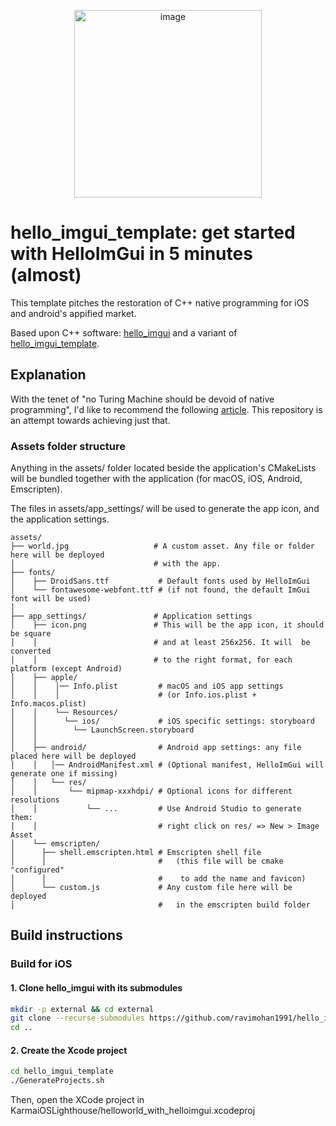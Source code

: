 <p align="center">
 <img src="https://github.com/user-attachments/assets/9b3fe128-a9f4-4319-9139-5bc4606250eb" alt="image" width="300" height="auto">
</p>

# hello_imgui_template: get started with HelloImGui in 5 minutes (almost) 

This template pitches the restoration of C++ native programming for iOS and android's appified market.

Based upon C++ software: [hello_imgui](https://github.com/pthom/hello_imgui.git) and a variant of [hello_imgui_template](https://github.com/pthom/hello_imgui_template).

## Explanation

With the tenet of "no Turing Machine should be devoid of native programming", I'd like to recommend the following [article](https://www.patreon.com/posts/satisfactory-of-109285927?utm_medium=clipboard_copy&utm_source=copyLink&utm_campaign=postshare_fan&utm_content=web_share). This repository is an attempt towards achieving just that.


### Assets folder structure 

Anything in the assets/ folder located beside the application's CMakeLists will be bundled 
together with the application (for macOS, iOS, Android, Emscripten).

The files in assets/app_settings/ will be used to generate the app icon, 
and the application settings.

```
assets/
├── world.jpg                   # A custom asset. Any file or folder here will be deployed 
│                               # with the app.
├── fonts/
│    ├── DroidSans.ttf           # Default fonts used by HelloImGui
│    └── fontawesome-webfont.ttf # (if not found, the default ImGui font will be used)
│               
├── app_settings/               # Application settings
│    ├── icon.png               # This will be the app icon, it should be square
│    │                          # and at least 256x256. It will  be converted
│    │                          # to the right format, for each platform (except Android)
│    ├── apple/
│    │    │── Info.plist         # macOS and iOS app settings
│    │    │                      # (or Info.ios.plist + Info.macos.plist)
│    │    └── Resources/
│    │      └── ios/             # iOS specific settings: storyboard
│    │        └── LaunchScreen.storyboard
│    │
│    ├── android/                # Android app settings: any file placed here will be deployed 
│    │   │── AndroidManifest.xml # (Optional manifest, HelloImGui will generate one if missing)
│    │   └── res/                
│    │       └── mipmap-xxxhdpi/ # Optional icons for different resolutions
│    │           └── ...         # Use Android Studio to generate them: 
│    │                           # right click on res/ => New > Image Asset
│    └── emscripten/
│      ├── shell.emscripten.html # Emscripten shell file
│      │                         #   (this file will be cmake "configured"
│      │                         #    to add the name and favicon) 
│      └── custom.js             # Any custom file here will be deployed
│                                #   in the emscripten build folder
```

## Build instructions

### Build for iOS

#### 1. Clone hello_imgui with its submodules

```bash
mkdir -p external && cd external
git clone --recurse-submodules https://github.com/ravimohan1991/hello_imgui_template.git
cd ..
```

#### 2. Create the Xcode project
```bash
cd hello_imgui_template
./GenerateProjects.sh
```

Then, open the XCode project in KarmaiOSLighthouse/helloworld_with_helloimgui.xcodeproj
